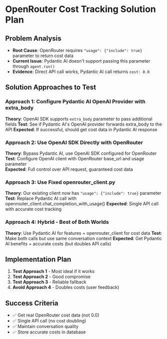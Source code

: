 # OpenRouter Cost Tracking Solution Plan

## Problem Analysis
- **Root Cause**: OpenRouter requires `"usage": {"include": true}` parameter to return cost data  
- **Current Issue**: Pydantic AI doesn't support passing this parameter through `agent.run()`
- **Evidence**: Direct API call works, Pydantic AI call returns `cost: 0.0`

## Solution Approaches to Test

### Approach 1: Configure Pydantic AI OpenAI Provider with extra_body
**Theory**: OpenAI SDK supports `extra_body` parameter to pass additional fields
**Test**: See if Pydantic AI's OpenAI provider forwards extra_body to the API
**Expected**: If successful, should get cost data in Pydantic AI response

### Approach 2: Use OpenAI SDK Directly with OpenRouter
**Theory**: Bypass Pydantic AI, use OpenAI SDK configured for OpenRouter
**Test**: Configure OpenAI client with OpenRouter base_url and usage parameter  
**Expected**: Full control over API request, guaranteed cost data

### Approach 3: Use Fixed openrouter_client.py 
**Theory**: Our existing client now has `"usage": {"include": true}` parameter
**Test**: Replace Pydantic AI call with openrouter_client.chat_completion_with_usage()
**Expected**: Single API call with accurate cost tracking

### Approach 4: Hybrid - Best of Both Worlds
**Theory**: Use Pydantic AI for features + openrouter_client for cost data
**Test**: Make both calls but use same conversation context
**Expected**: Get Pydantic AI benefits + accurate costs (but doubles API calls)

## Implementation Plan

1. **Test Approach 1** - Most ideal if it works
2. **Test Approach 2** - Good compromise 
3. **Test Approach 3** - Reliable fallback
4. **Avoid Approach 4** - Doubles costs (user feedback)

## Success Criteria
- ✅ Get real OpenRouter cost data (not 0.0)
- ✅ Single API call (no cost doubling) 
- ✅ Maintain conversation quality
- ✅ Store accurate costs in database
